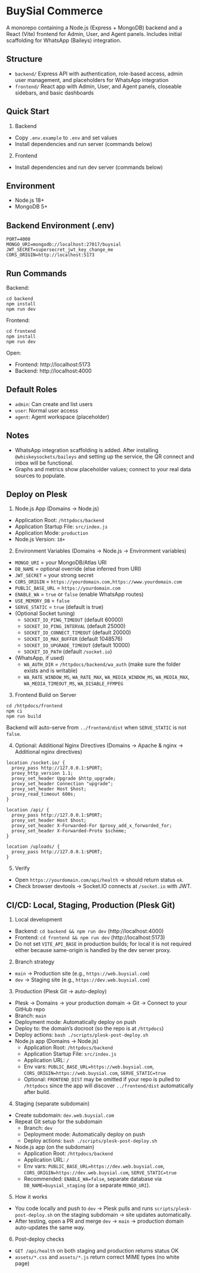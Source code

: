# BuySial Commerce

A monorepo containing a Node.js (Express + MongoDB) backend and a React (Vite) frontend for Admin, User, and Agent panels. Includes initial scaffolding for WhatsApp (Baileys) integration.

## Structure

- `backend/` Express API with authentication, role-based access, admin user management, and placeholders for WhatsApp integration
- `frontend/` React app with Admin, User, and Agent panels, closeable sidebars, and basic dashboards

## Quick Start

1) Backend
- Copy `.env.example` to `.env` and set values
- Install dependencies and run server (commands below)

2) Frontend
- Install dependencies and run dev server (commands below)

## Environment

- Node.js 18+
- MongoDB 5+

## Backend Environment (.env)

```
PORT=4000
MONGO_URI=mongodb://localhost:27017/buysial
JWT_SECRET=supersecret_jwt_key_change_me
CORS_ORIGIN=http://localhost:5173
```

## Run Commands

Backend:
```
cd backend
npm install
npm run dev
```

Frontend:
```
cd frontend
npm install
npm run dev
```

Open:
- Frontend: http://localhost:5173
- Backend: http://localhost:4000

## Default Roles

- `admin`: Can create and list users
- `user`: Normal user access
- `agent`: Agent workspace (placeholder)

## Notes

- WhatsApp integration scaffolding is added. After installing `@whiskeysockets/baileys` and setting up the service, the QR connect and inbox will be functional.
- Graphs and metrics show placeholder values; connect to your real data sources to populate.

## Deploy on Plesk

1) Node.js App (Domains → Node.js)
- Application Root: `/httpdocs/backend`
- Application Startup File: `src/index.js`
- Application Mode: `production`
- Node.js Version: `18+`

2) Environment Variables (Domains → Node.js → Environment variables)
- `MONGO_URI` = your MongoDB/Atlas URI
- `DB_NAME` = optional override (else inferred from URI)
- `JWT_SECRET` = your strong secret
- `CORS_ORIGIN` = `https://yourdomain.com,https://www.yourdomain.com`
- `PUBLIC_BASE_URL` = `https://yourdomain.com`
- `ENABLE_WA` = `true` or `false` (enable WhatsApp routes)
- `USE_MEMORY_DB` = `false`
- `SERVE_STATIC` = `true` (default is true)
- (Optional Socket tuning)
  - `SOCKET_IO_PING_TIMEOUT` (default 60000)
  - `SOCKET_IO_PING_INTERVAL` (default 25000)
  - `SOCKET_IO_CONNECT_TIMEOUT` (default 20000)
  - `SOCKET_IO_MAX_BUFFER` (default 1048576)
  - `SOCKET_IO_UPGRADE_TIMEOUT` (default 10000)
  - `SOCKET_IO_PATH` (default `/socket.io`)
- (WhatsApp, if used)
  - `WA_AUTH_DIR` = `/httpdocs/backend/wa_auth` (make sure the folder exists and is writable)
  - `WA_RATE_WINDOW_MS`, `WA_RATE_MAX`, `WA_MEDIA_WINDOW_MS`, `WA_MEDIA_MAX`, `WA_MEDIA_TIMEOUT_MS`, `WA_DISABLE_FFMPEG`

3) Frontend Build on Server
```
cd /httpdocs/frontend
npm ci
npm run build
```
Backend will auto-serve from `../frontend/dist` when `SERVE_STATIC` is not `false`.

4) Optional: Additional Nginx Directives (Domains → Apache & nginx → Additional nginx directives)
```
location /socket.io/ {
  proxy_pass http://127.0.0.1:$PORT;
  proxy_http_version 1.1;
  proxy_set_header Upgrade $http_upgrade;
  proxy_set_header Connection "upgrade";
  proxy_set_header Host $host;
  proxy_read_timeout 600s;
}

location /api/ {
  proxy_pass http://127.0.0.1:$PORT;
  proxy_set_header Host $host;
  proxy_set_header X-Forwarded-For $proxy_add_x_forwarded_for;
  proxy_set_header X-Forwarded-Proto $scheme;
}

location /uploads/ {
  proxy_pass http://127.0.0.1:$PORT;
}
```

5) Verify
- Open `https://yourdomain.com/api/health` → should return status `ok`.
- Check browser devtools → Socket.IO connects at `/socket.io` with JWT.

## CI/CD: Local, Staging, Production (Plesk Git)

1) Local development
- Backend: `cd backend && npm run dev` (http://localhost:4000)
- Frontend: `cd frontend && npm run dev` (http://localhost:5173)
- Do not set `VITE_API_BASE` in production builds; for local it is not required either because same-origin is handled by the dev server proxy.

2) Branch strategy
- `main` → Production site (e.g., `https://web.buysial.com`)
- `dev` → Staging site (e.g., `https://dev.web.buysial.com`)

3) Production (Plesk Git → auto-deploy)
- Plesk → Domains → your production domain → Git → Connect to your GitHub repo
- Branch: `main`
- Deployment mode: Automatically deploy on push
- Deploy to: the domain’s docroot (so the repo is at `/httpdocs`)
- Deploy actions: `bash ./scripts/plesk-post-deploy.sh`
- Node.js app (Domains → Node.js)
  - Application Root: `/httpdocs/backend`
  - Application Startup File: `src/index.js`
  - Application URL: `/`
  - Env vars: `PUBLIC_BASE_URL=https://web.buysial.com`, `CORS_ORIGIN=https://web.buysial.com`, `SERVE_STATIC=true`
  - Optional: `FRONTEND_DIST` may be omitted if your repo is pulled to `/httpdocs` since the app will discover `../frontend/dist` automatically after build.

4) Staging (separate subdomain)
- Create subdomain: `dev.web.buysial.com`
- Repeat Git setup for the subdomain
  - Branch: `dev`
  - Deployment mode: Automatically deploy on push
  - Deploy actions: `bash ./scripts/plesk-post-deploy.sh`
- Node.js app (on the subdomain)
  - Application Root: `/httpdocs/backend`
  - Application URL: `/`
  - Env vars: `PUBLIC_BASE_URL=https://dev.web.buysial.com`, `CORS_ORIGIN=https://dev.web.buysial.com`, `SERVE_STATIC=true`
  - Recommended: `ENABLE_WA=false`, separate database via `DB_NAME=buysial_staging` (or a separate `MONGO_URI`).

5) How it works
- You code locally and push to `dev` → Plesk pulls and runs `scripts/plesk-post-deploy.sh` on the staging subdomain → site updates automatically.
- After testing, open a PR and merge `dev` → `main` → production domain auto-updates the same way.

6) Post-deploy checks
- `GET /api/health` on both staging and production returns status OK
- `assets/*.css` and `assets/*.js` return correct MIME types (no white page)

